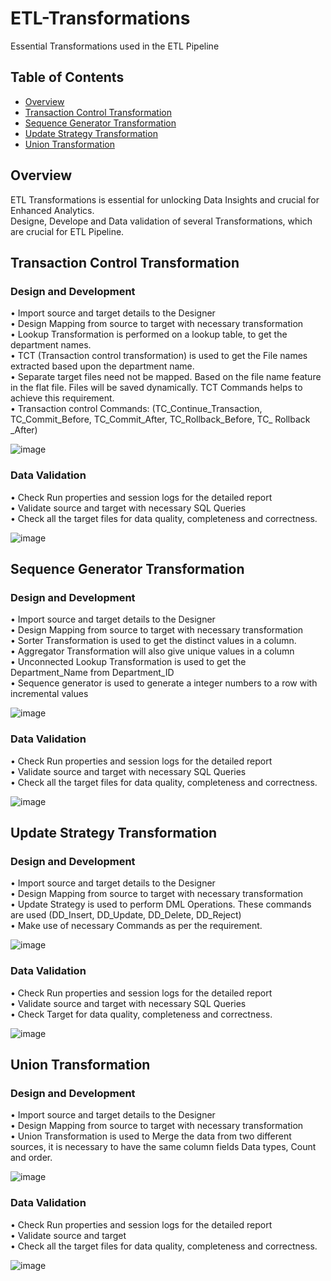 # ETL-Transformations
Essential Transformations used in the ETL Pipeline

## Table of Contents

* [Overview](#overview)
* [Transaction Control Transformation](#transaction-control-transformation)
* [Sequence Generator Transformation](#sequence-generator-transformation)
* [Update Strategy Transformation](#update-strategy-transformation)
* [Union Transformation](#union-transformation)


## Overview

ETL Transformations is essential for unlocking Data Insights and crucial for Enhanced Analytics.\
Designe, Develope and Data validation of several Transformations, which are crucial for ETL Pipeline.


## Transaction Control Transformation

### Design and Development

•	Import source and target details to the Designer\
•	Design Mapping from source to target with necessary transformation\
•	Lookup Transformation is performed on a lookup table, to get the department names.\
•	TCT (Transaction control transformation) is used to get the File names extracted based upon the department name.\
• Separate target files need not be mapped. Based on the file name feature in the flat file. Files will be saved dynamically. TCT Commands helps to achieve this requirement.\
•	Transaction control Commands: (TC_Continue_Transaction, TC_Commit_Before, TC_Commit_After, TC_Rollback_Before, TC_ Rollback _After)


![image](https://github.com/varma-prasad/ETL-Transformations/assets/108605375/bdd84867-eaf4-421c-ba41-2abb91e93fda)

### Data Validation

•	Check Run properties and session logs for the detailed report\
•	Validate source and target with necessary SQL Queries\
•	Check all the target files for data quality, completeness and correctness.

![image](https://github.com/varma-prasad/ETL-Transformations/assets/108605375/df39f275-3340-4f2c-809b-91aef2cee518)

## Sequence Generator Transformation

### Design and Development

•	Import source and target details to the Designer\
•	Design Mapping from source to target with necessary transformation \
•	Sorter Transformation is used to get the distinct values in a column.\
•	Aggregator Transformation will also give unique values in a column\
•	Unconnected Lookup Transformation is used to get the Department_Name from Department_ID\
•	Sequence generator is used to generate a integer numbers to a row with incremental values

![image](https://github.com/varma-prasad/ETL-Transformations/assets/108605375/958e10e2-68c1-4686-af7f-845e23e31a4f)

### Data Validation

•	Check Run properties and session logs for the detailed report\
•	Validate source and target with necessary SQL Queries\
•	Check all the target files for data quality, completeness and correctness.

![image](https://github.com/varma-prasad/ETL-Transformations/assets/108605375/0898763a-0f15-4a6e-ae24-2c52ee6083bb)

## Update Strategy Transformation

### Design and Development

•	Import source and target details to the Designer\
•	Design Mapping from source to target with necessary transformation \
•	Update Strategy is used to perform DML Operations. These commands are used (DD_Insert, DD_Update, DD_Delete, DD_Reject)\
•	Make use of necessary Commands as per the requirement.

![image](https://github.com/varma-prasad/ETL-Transformations/assets/108605375/c91384bb-c09f-49df-afde-71ea935d851e)

### Data Validation

•	Check Run properties and session logs for the detailed report\
•	Validate source and target with necessary SQL Queries\
•	Check Target for data quality, completeness and correctness.

![image](https://github.com/varma-prasad/ETL-Transformations/assets/108605375/3a4bb92a-9d8e-4695-90b5-ad008494fb22)


## Union Transformation

### Design and Development

•	Import source and target details to the Designer\
•	Design Mapping from source to target with necessary transformation \
•	Union Transformation is used to Merge the data from two different sources, it is necessary to have the same column fields Data types, Count and order.

![image](https://github.com/varma-prasad/ETL-Transformations/assets/108605375/e6e40b5d-1966-499c-aff0-65c599eb0e15)

### Data Validation

•	Check Run properties and session logs for the detailed report\
•	Validate source and target \
•	Check all the target files for data quality, completeness and correctness.

![image](https://github.com/varma-prasad/ETL-Transformations/assets/108605375/6226e994-61b0-4f14-8552-e9c2803fad2d)



